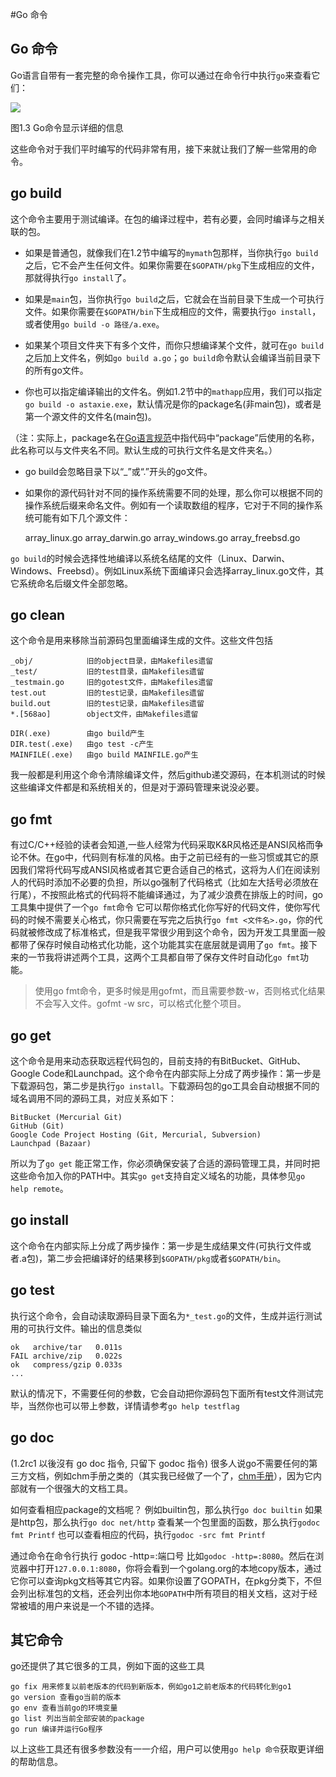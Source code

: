 #Go 命令

## Go 命令

  Go语言自带有一套完整的命令操作工具，你可以通过在命令行中执行`go`来查看它们：

  ![](images/1.3.go.png?raw=true)

图1.3 Go命令显示详细的信息

  这些命令对于我们平时编写的代码非常有用，接下来就让我们了解一些常用的命令。

## go build

  这个命令主要用于测试编译。在包的编译过程中，若有必要，会同时编译与之相关联的包。

  - 如果是普通包，就像我们在1.2节中编写的`mymath`包那样，当你执行`go build`之后，它不会产生任何文件。如果你需要在`$GOPATH/pkg`下生成相应的文件，那就得执行`go install`了。

  - 如果是`main`包，当你执行`go build`之后，它就会在当前目录下生成一个可执行文件。如果你需要在`$GOPATH/bin`下生成相应的文件，需要执行`go install`，或者使用`go build -o 路径/a.exe`。

  - 如果某个项目文件夹下有多个文件，而你只想编译某个文件，就可在`go build`之后加上文件名，例如`go build a.go`；`go build`命令默认会编译当前目录下的所有go文件。

  - 你也可以指定编译输出的文件名。例如1.2节中的`mathapp`应用，我们可以指定`go build -o astaxie.exe`，默认情况是你的package名(非main包)，或者是第一个源文件的文件名(main包)。

  （注：实际上，package名在[Go语言规范](https://golang.org/ref/spec)中指代码中“package”后使用的名称，此名称可以与文件夹名不同。默认生成的可执行文件名是文件夹名。）

  - go build会忽略目录下以“_”或“.”开头的go文件。

  - 如果你的源代码针对不同的操作系统需要不同的处理，那么你可以根据不同的操作系统后缀来命名文件。例如有一个读取数组的程序，它对于不同的操作系统可能有如下几个源文件：

	array_linux.go
	array_darwin.go
	array_windows.go
	array_freebsd.go

  `go build`的时候会选择性地编译以系统名结尾的文件（Linux、Darwin、Windows、Freebsd）。例如Linux系统下面编译只会选择array_linux.go文件，其它系统命名后缀文件全部忽略。

## go clean

  这个命令是用来移除当前源码包里面编译生成的文件。这些文件包括

	_obj/            旧的object目录，由Makefiles遗留
	_test/           旧的test目录，由Makefiles遗留
	_testmain.go     旧的gotest文件，由Makefiles遗留
	test.out         旧的test记录，由Makefiles遗留
	build.out        旧的test记录，由Makefiles遗留
	*.[568ao]        object文件，由Makefiles遗留

	DIR(.exe)        由go build产生
	DIR.test(.exe)   由go test -c产生
	MAINFILE(.exe)   由go build MAINFILE.go产生

  我一般都是利用这个命令清除编译文件，然后github递交源码，在本机测试的时候这些编译文件都是和系统相关的，但是对于源码管理来说没必要。

## go fmt

  有过C/C++经验的读者会知道,一些人经常为代码采取K&R风格还是ANSI风格而争论不休。在go中，代码则有标准的风格。由于之前已经有的一些习惯或其它的原因我们常将代码写成ANSI风格或者其它更合适自己的格式，这将为人们在阅读别人的代码时添加不必要的负担，所以go强制了代码格式（比如左大括号必须放在行尾），不按照此格式的代码将不能编译通过，为了减少浪费在排版上的时间，go工具集中提供了一个`go fmt`命令 它可以帮你格式化你写好的代码文件，使你写代码的时候不需要关心格式，你只需要在写完之后执行`go fmt <文件名>.go`，你的代码就被修改成了标准格式，但是我平常很少用到这个命令，因为开发工具里面一般都带了保存时候自动格式化功能，这个功能其实在底层就是调用了`go fmt`。接下来的一节我将讲述两个工具，这两个工具都自带了保存文件时自动化`go fmt`功能。

>使用go fmt命令，更多时候是用gofmt，而且需要参数-w，否则格式化结果不会写入文件。gofmt -w src，可以格式化整个项目。

## go get

  这个命令是用来动态获取远程代码包的，目前支持的有BitBucket、GitHub、Google Code和Launchpad。这个命令在内部实际上分成了两步操作：第一步是下载源码包，第二步是执行`go install`。下载源码包的go工具会自动根据不同的域名调用不同的源码工具，对应关系如下：

	BitBucket (Mercurial Git)
	GitHub (Git)
	Google Code Project Hosting (Git, Mercurial, Subversion)
	Launchpad (Bazaar)

  所以为了`go get` 能正常工作，你必须确保安装了合适的源码管理工具，并同时把这些命令加入你的PATH中。其实`go get`支持自定义域名的功能，具体参见`go help remote`。

## go install

  这个命令在内部实际上分成了两步操作：第一步是生成结果文件(可执行文件或者.a包)，第二步会把编译好的结果移到`$GOPATH/pkg`或者`$GOPATH/bin`。

## go test

  执行这个命令，会自动读取源码目录下面名为`*_test.go`的文件，生成并运行测试用的可执行文件。输出的信息类似

	ok   archive/tar   0.011s
	FAIL archive/zip   0.022s
	ok   compress/gzip 0.033s
	...

  默认的情况下，不需要任何的参数，它会自动把你源码包下面所有test文件测试完毕，当然你也可以带上参数，详情请参考`go help testflag`

## go doc
  
  (1.2rc1 以後沒有 go doc 指令, 只留下 godoc 指令)
  很多人说go不需要任何的第三方文档，例如chm手册之类的（其实我已经做了一个了，[chm手册](https://github.com/astaxie/godoc)），因为它内部就有一个很强大的文档工具。

  如何查看相应package的文档呢？
  例如builtin包，那么执行`go doc builtin`
  如果是http包，那么执行`go doc net/http`
  查看某一个包里面的函数，那么执行`godoc fmt Printf`
  也可以查看相应的代码，执行`godoc -src fmt Printf`

  通过命令在命令行执行 godoc -http=:端口号 比如`godoc -http=:8080`。然后在浏览器中打开`127.0.0.1:8080`，你将会看到一个golang.org的本地copy版本，通过它你可以查询pkg文档等其它内容。如果你设置了GOPATH，在pkg分类下，不但会列出标准包的文档，还会列出你本地`GOPATH`中所有项目的相关文档，这对于经常被墙的用户来说是一个不错的选择。

## 其它命令

  go还提供了其它很多的工具，例如下面的这些工具

	go fix 用来修复以前老版本的代码到新版本，例如go1之前老版本的代码转化到go1
	go version 查看go当前的版本
	go env 查看当前go的环境变量
	go list 列出当前全部安装的package
	go run 编译并运行Go程序

以上这些工具还有很多参数没有一一介绍，用户可以使用`go help 命令`获取更详细的帮助信息。

